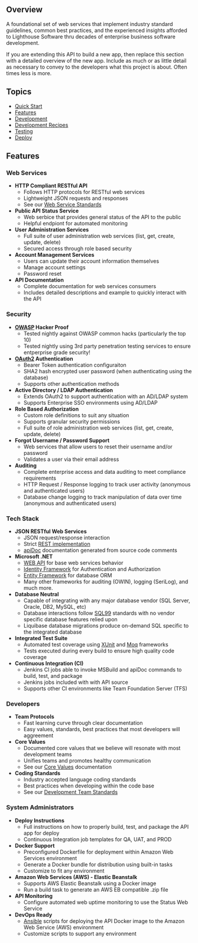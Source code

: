 ## Overview
A foundational set of web services that implement industry standard guidelines, common best practices, and the experienced insights afforded to Lighthouse Software thru decades of enterprise business software development. 

If you are extending this API to build a new app, then replace this section with a detailed overview of the new app. Include as much or as little detail as necessary to convey to the developers what this project is about. Often times less is more. 

## Topics
* [Quick Start](readme_docs/DEVELOP.md#quick-start)
* [Features](#features)
* [Development](readme_docs/DEVELOPMENT.md)
* [Development Recipes](readme_docs/DEVELOPMENT-RECIPES.md)
* [Testing](readme_docs/TESTING.md)
* [Deploy](readme_docs/DEPLOY.md)

## Features

### Web Services
* __HTTP Compliant RESTful API__
  - Follows HTTP protocols for RESTful web services
  - Lightweight JSON requests and responses
  - See our [Web Service Standards](readme_docs/STANDARDS-WEB-SERVICES.md)
* __Public API Status Service__
  - Web serbice that provides general status of the API to the public
  - Helpful endpiont for automated monitoring
* __User Administration Services__
  - Full suite of user administration web services (list, get, create, update, delete)
  - Secured access through role based security
* __Account Management Services__
  - Users can update their account information themselves
  - Manage account settings
  - Password reset
* __API Documentation__
  - Complete documentation for web services consumers
  - Includes detailed descriptions and example to quickly interact with the API

### Security
* __[OWASP](https://www.owasp.org/index.php/Category:OWASP_Top_Ten_Project) Hacker Proof__
  - Tested nightly against OWASP common hacks (particularly the top 10)
  - Tested nightly using 3rd party penetration testing services to ensure entperprise grade security!
* __[OAuth2](https://oauth.net/2/) Authentication__
  - Bearer Token authentication configuraiton
  - SHA2 hash encrypted user password (when authenticating using the database)
  - Supports other authentication methods
* __Active Directory / LDAP Authentication__
  - Extends OAuth2 to support authentication with an AD/LDAP system
  - Supports Enterprise SSO environments using AD/LDAP
* __Role Based Authorization__
  - Custom role definitions to suit any situation
  - Supports granular security permissions 
  - Full suite of role administration web services (list, get, create, update, delete)
* __Forgot Username / Password Support__
  - Web services that allow users to reset their username and/or password
  - Validates a user via their email address
* __Auditing__
  - Complete enterprise access and data auditing to meet compliance requirements
  - HTTP Request / Response logging to track user activity (anonymous and authenticated users)
  - Database change logging to track manipulation of data over time (anonymous and authenticated users)

### Tech Stack
* __JSON RESTful Web Services__
  - JSON request/response interaction
  - Strict [REST implementation](readme_docs/STANDARDS-WEB-SERVICES.md)
  - [apiDoc](http://apidocjs.com) documentation generated from source code comments
* __Microsoft .NET__
  - [WEB API](https://www.asp.net/web-api) for base web services behavior
  - [Identity Framework](https://www.asp.net/identity) for Authentication and Authorization
  - [Entity Framework](https://www.asp.net/entity-framework) for database ORM
  - Many other frameworks for auditing (OWIN), logging (SeriLog), and much more. 
* __Database Neutral__
  - Capable of integrating with any major database vendor (SQL Server, Oracle, DB2, MySQL, etc)
  - Database interactions follow [SQL99](https://en.wikipedia.org/wiki/SQL:1999) standards with no vendor specific database features relied upon
  - Liquibase database migrations produce on-demand SQL specific to the integrated database
* __Integrated Test Suite__
  - Automated test coverage using [XUnit](https://xunit.github.io) and [Moq](https://github.com/Moq/moq4/wiki/Quickstart) frameworks
  - Tests executed during every build to ensure high quality code coverage
* __Continuous Integration (CI)__
  - Jenkins CI jobs able to invoke MSBuild and apiDoc commands to build, test, and package
  - Jenkins jobs included with with API source
  - Supports other CI environments like Team Foundation Server (TFS)

### Developers
* __Team Protocols__
  - Fast learning curve through clear documentation
  - Easy values, standards, best practices that most developers will aggreement
* __Core Values__
  - Documented core values that we believe will resonate with most development teams
  - Unifies teams and promotes healthy communication
  - See our [Core Values](readme_docs/DEVELOPMENT.md#core-values) documentation
* __Coding Standards__ 
  - Industry accepted language coding standards
  - Best practices when developing within the code base
  - See our [Development Team Standards](#development-team-standards)

### System Administrators
* __Deploy Instructions__
  - Full instructions on how to properly build, test, and package the API app for deploy
  - Continuous Integration job templates for QA, UAT, and PROD
* __Docker Support__
  - Preconfigured Dockerfile for deployment within Amazon Web Services environment
  - Generate a Docker bundle for distribution using built-in tasks
  - Customize to fit any environment
* __Amazon Web Services (AWS) - Elastic Beanstalk__
  - Supports AWS Elastic Beanstalk using a Docker image
  - Run a build task to generate an AWS EB compatible .zip file
* __API Monitoring__
  - Configure automated web uptime monitoring to use the Status Web Service
* __DevOps Ready__
  - [Ansible](https://www.ansible.com) scripts for deploying the API Docker image to the Amazon Web Service (AWS) environment
  - Customize scripts to support any environment

